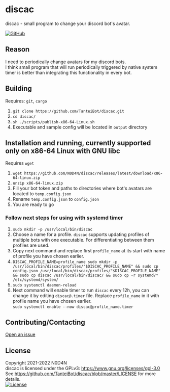 # discac
discac - small program to change your discord bot's avatar.  

[![GitHub](https://img.shields.io/github/license/TanteiBot/discac?style=flat-square)](https://github.com/TanteiBot/discac/blob/master/LICENSE)  

## Reason
I need to periodically change avatars for my discord bots.  
I think small program that will run periodically triggered by native system timer is better than integrating this functionality in every bot.  

## Building
Requires: `git`, `cargo`
1. `git clone https://github.com/TanteiBot/discac.git`
2. `cd discac/`
3. `sh ./scripts/publish-x86-64-Linux.sh`
4. Executable and sample config will be located in `output` directory

## Installation and running, currently supported only on x86-64 Linux with GNU libc
Requires `wget`  
1. `wget https://github.com/N0D4N/discac/releases/latest/download/x86-64-linux.zip`
2. `unzip x86-64-linux.zip`
3. Fill your bot token and paths to directories where bot's avatars are located to `temp.config.json`
4. Rename `temp.config.json` to `config.json`
5. You are ready to go  
### Follow next steps for using with systemd timer
1. `sudo mkdir -p /usr/local/bin/discac`
2. Choose a name for a profile. `discac` supports updating profiles of multiple bots with one executable. For differentiating between them profiles are used.
3. Copy next command and replace first `profile_name` at its start with name of profile you have chosen earlier.
4. `DISCAC_PROFILE_NAME=profile_name sudo mkdir -p /usr/local/bin/discac/profiles/"$DISCAC_PROFILE_NAME" && sudo cp config.json /usr/local/bin/discac/profiles/"$DISCAC_PROFILE_NAME" && sudo cp discac /usr/local/bin/discac/ && sudo cp -r systemd/* /etc/systemd/system/`
5. `sudo systemctl daemon-reload`
6. Next command will enable timer to run `discac` every 12h, you can change it by editing `discac@.timer` file. Replace `profile_name` in it with profile name you have chosen earlier.  
   `sudo systemctl enable --now discac@profile_name.timer`

## Contributing/Contacting
[Open an issue](https://github.com/TanteiBot/discac/issues/new)

## License
Copyright 2021-2022 N0D4N  
discac is licensed under the GPLv3: <https://www.gnu.org/licenses/gpl-3.0>  
See <https://github.com/TanteiBot/discac/blob/master/LICENSE> for more details.  
[![License](https://www.gnu.org/graphics/gplv3-127x51.png)](https://www.gnu.org/licenses/gpl-3.0.html)
